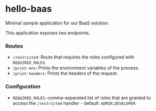 # hello-baas
Minimal sample application for our BaaS solution.

This application exposes two endpoints.

### Routes

* `/restricted`: Route that requires the roles configured with `REQUIRED_ROLES`.
* `/print-env`: Prints the environment variables of the process.
* `/print-headers`: Prints the headers of the request.

### Conifguration

* `REQUIRED_ROLES`: comma-separated list of roles that are granted to access the `/restricted` handler - default: `ADMIN,DEVELOPER`.
